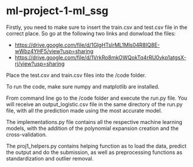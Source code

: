 # ml-project-1-ml_ssg

Firstly, you need to make sure to insert the train.csv and test.csv file in the correct place. 
So go at the following two links and donwload the files:
- https://drive.google.com/file/d/1GlgHTsIrML1Mls04R8IQ8E-wWbz4YHF5/view?usp=sharing
- https://drive.google.com/file/d/1VrkRo8mkOWQokTq4rRU0vkp1atgsX-rj/view?usp=sharing

Place the test.csv and train.csv files into the /code folder.

To run the code, make sure numpy and matplotlib are installed.

From command line go to the /code folder and execute the run.py file. You will receive an output_logistic.csv file in the same directory of the run.py file, with all the prediction made using the most accurate model.

The implementations.py file contains all the respective machine learning models, with the addition of the polynomial expansion creation and the cross-validation.

The proj1_helpers.py contains helping function as to load the data, predict the output and do the submission, as well as preprocessing functions as standardization and outlier removal.
